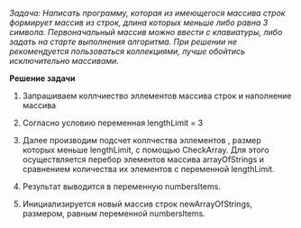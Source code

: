 *Задача: Написать программу, которая из имеющегося массива строк формирует массив из строк, длина которых меньше либо равна 3 символа. Первоначальный массив можно ввести с клавиатуры, либо задать на старте выполнения алгоритма. При решении не рекомендуется пользоваться коллекциями, лучше обойтись исключительно массивами.*

**Решение задачи**

1. Запрашиваем коллчиество эллементов массива строк и наполнение массива

2. Согласно условию переменная lengthLimit = 3

3. Далее производим подсчет коллчества эллементов , размер которых меньше lengthLimit, с помощью  CheckArray. Для этого осуществляется перебор элементов массива arrayOfStrings и сравнением количества их элементов с переменной lengthLimit.

4. Результат выводится в переменную numbersItems.

5. Инициализируется новый массив строк newArrayOfStrings, размером, равным переменной numbersItems.

